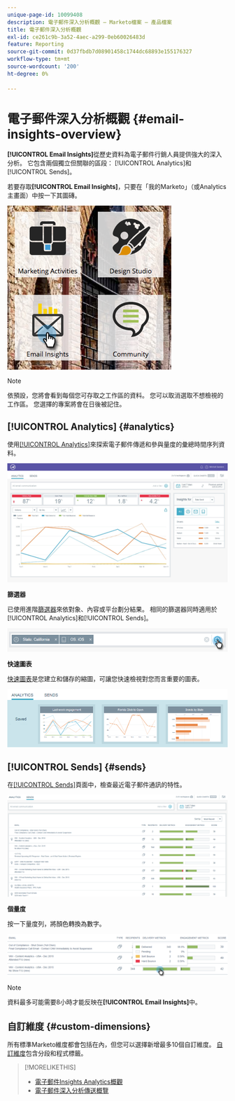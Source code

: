 ```yaml
---
unique-page-id: 10099408
description: 電子郵件深入分析概觀 — Marketo檔案 — 產品檔案
title: 電子郵件深入分析概觀
exl-id: ce261c9b-3a52-4aec-a299-0eb60026483d
feature: Reporting
source-git-commit: 0d37fbdb7d08901458c1744dc68893e155176327
workflow-type: tm+mt
source-wordcount: '200'
ht-degree: 0%

---
```


# 電子郵件深入分析概觀 {#email-insights-overview}

**[!UICONTROL Email Insights]**&#x200B;從歷史資料為電子郵件行銷人員提供強大的深入分析。 它包含兩個獨立但關聯的區段： [!UICONTROL Analytics]和[!UICONTROL Sends]。

若要存取&#x200B;**[!UICONTROL Email Insights]**，只要在「我的Marketo」（或Analytics主畫面）中按一下其圖磚。

![](assets/icon.png)

>[!NOTE]
>
>依預設，您將會看到每個您可存取之工作區的資料。 您可以取消選取不想檢視的工作區。 您選擇的專案將會在日後被記住。

## [!UICONTROL Analytics] {#analytics}

使用[[!UICONTROL Analytics]](/help/marketo/product-docs/reporting/email-insights/email-insights-analytics-overview.md)來探索電子郵件傳遞和參與量度的彙總時間序列資料。

![](assets/emailanalytics.jpg)

**篩選器**

已使用進階[篩選器](/help/marketo/product-docs/reporting/email-insights/filtering-in-email-insights.md)來依對象、內容或平台劃分結果。 相同的篩選器同時適用於[!UICONTROL Analytics]和[!UICONTROL Sends]。

![](assets/filter.png)

**快速圖表**

[快速圖表](/help/marketo/product-docs/reporting/email-insights/email-insights-quick-charts.md)是您建立和儲存的縮圖，可讓您快速檢視對您而言重要的圖表。

![](assets/three.png)

## [!UICONTROL Sends] {#sends}

在[[!UICONTROL Sends]](/help/marketo/product-docs/reporting/email-insights/email-insights-sends-overview.md)頁面中，檢查最近電子郵件通訊的特性。

![](assets/two.png)

**個量度**

按一下量度列，將顏色轉換為數字。

![](assets/delivery-metrics.png)

>[!NOTE]
>
>資料最多可能需要8小時才能反映在&#x200B;**[!UICONTROL Email Insights]**&#x200B;中。

## 自訂維度 {#custom-dimensions}

所有標準Marketo維度都會包括在內，但您可以選擇新增最多10個自訂維度。 [自訂維度](/help/marketo/product-docs/reporting/email-insights/custom-dimensions-for-email-insights.md)包含分段和程式標籤。

>[!MORELIKETHIS]
>
>* [電子郵件Insights Analytics概觀](/help/marketo/product-docs/reporting/email-insights/email-insights-analytics-overview.md)
>* [電子郵件深入分析傳送概覽](/help/marketo/product-docs/reporting/email-insights/email-insights-sends-overview.md)
